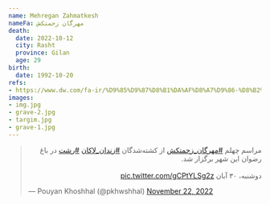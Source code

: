 ```yaml
---
name: Mehregan Zahmatkesh
nameFa: مهرگان زحمتکش
death:
  date: 2022-10-12
  city: Rasht
  province: Gilan
  age: 29
birth:
  date: 1992-10-20
refs:
- https://www.dw.com/fa-ir/%D9%85%D9%87%D8%B1%DA%AF%D8%A7%D9%86-%D8%B2%D8%AD%D9%85%D8%AA%DA%A9%D8%B4-%DA%A9%D8%B4%D8%AA%D9%87%D8%B4%D8%AF%D9%87-%D8%A8%D8%A7-%D8%B3%D9%87-%DA%AF%D9%84%D9%88%D9%84%D9%87-%D8%AC%D9%86%DA%AF%DB%8C-%D8%AF%D8%B1-%D8%B2%D9%86%D8%AF%D8%A7%D9%86-%D9%84%D8%A7%DA%A9%D8%A7%D9%86-%D8%B1%D8%B4%D8%AA/a-63826117
images:
- img.jpg
- grave-2.jpg
- targim.jpg
- grave-1.jpg
---
```


<blockquote class="twitter-tweet"><p lang="fa" dir="rtl">مراسم چهلم <a href="https://twitter.com/hashtag/%D9%85%D9%87%D8%B1%DA%AF%D8%A7%D9%86_%D8%B2%D8%AD%D9%85%D8%AA%DA%A9%D8%B4?src=hash&amp;ref_src=twsrc%5Etfw">#مهرگان_زحمتکش</a> از کشته‌شدگان <a href="https://twitter.com/hashtag/%D8%B2%D9%86%D8%AF%D8%A7%D9%86_%D9%84%D8%A7%DA%A9%D8%A7%D9%86?src=hash&amp;ref_src=twsrc%5Etfw">#زندان_لاکان</a> <a href="https://twitter.com/hashtag/%D8%B1%D8%B4%D8%AA?src=hash&amp;ref_src=twsrc%5Etfw">#رشت</a> در باغ رضوان این شهر برگزار شد.<br><br>دوشنبه، ۳۰ آبان <a href="https://t.co/gCPtYLSg2z">pic.twitter.com/gCPtYLSg2z</a></p>&mdash; Pouyan Khoshhal (@pkhwshhal) <a href="https://twitter.com/pkhwshhal/status/1595161204754100224?ref_src=twsrc%5Etfw">November 22, 2022</a></blockquote> <script async src="https://platform.twitter.com/widgets.js" charset="utf-8"></script>